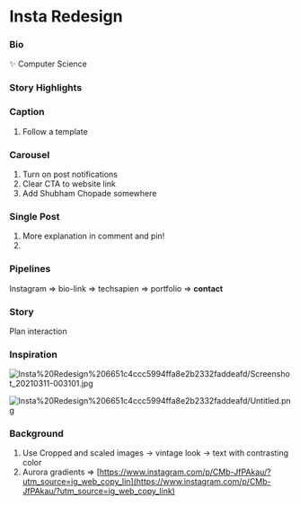 # Insta Redesign

### Bio

✨ Computer Science

### Story Highlights

### Caption

1. Follow a template

### Carousel

1. Turn on post notifications
2. Clear CTA to website link
3. Add Shubham Chopade somewhere

### Single Post

1. More explanation in comment and pin!
2. 

### Pipelines

Instagram ⇒ bio-link ⇒ techsapien ⇒ portfolio ⇒ **contact**

### Story

Plan interaction

### Inspiration

![Insta%20Redesign%206651c4ccc5994ffa8e2b2332faddeafd/Screenshot_20210311-003101.jpg](Insta%20Redesign%206651c4ccc5994ffa8e2b2332faddeafd/Screenshot_20210311-003101.jpg)

![Insta%20Redesign%206651c4ccc5994ffa8e2b2332faddeafd/Untitled.png](Insta%20Redesign%206651c4ccc5994ffa8e2b2332faddeafd/Untitled.png)

### Background

1. Use Cropped and scaled images → vintage look → text with contrasting color
2. Aurora gradients ⇒ [https://www.instagram.com/p/CMb-JfPAkau/?utm_source=ig_web_copy_lin](https://www.instagram.com/p/CMb-JfPAkau/?utm_source=ig_web_copy_link)
